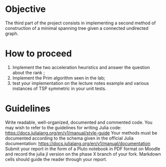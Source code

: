 # Objective
The third part of the project consists in implementing a second method of construction of a minimal spanning tree given a connected undirected graph. 

# How to proceed
1. Implement the two acceleration heuristics and answer the question
about the rank ;
2. Implement the Prim algorithm seen in the lab;
3. test your implementation on the lecture notes example and various instances of TSP symmetric in your unit tests.

# Guidelines
Write readable, well-organized, documented and commented code. You may wish to refer to the guidelines for writing Julia code: https://docs.julialang.org/en/v1/manual/style-guide
Your methods must be documented according to the schema given in the official Julia documentation: https://docs.julialang.org/en/v1/manual/documentation
Submit your report in the form of a Pluto notebook in PDF format on Moodle and record the julia jl version on the phase X branch of your fork.
Markdown cells should guide the reader through your report.


